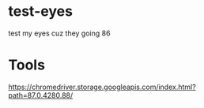 # test-eyes
test my eyes cuz they going 86


# Tools
https://chromedriver.storage.googleapis.com/index.html?path=87.0.4280.88/
